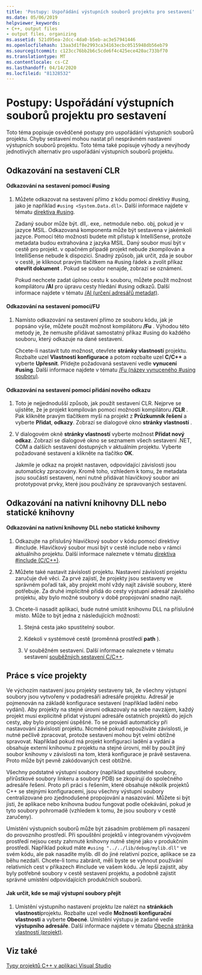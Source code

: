 ```yaml
---
title: 'Postupy: Uspořádání výstupních souborů projektu pro sestavení'
ms.date: 05/06/2019
helpviewer_keywords:
- C++, output files
- output files, organizing
ms.assetid: 521d95ea-2dcc-4da0-b5eb-ac3e57941446
ms.openlocfilehash: 13aa3d1f8e2993ca34163ecbc0515948db56eb79
ms.sourcegitcommit: c123cc76bb2b6c5cde6f4c425ece420ac733bf70
ms.translationtype: MT
ms.contentlocale: cs-CZ
ms.lasthandoff: 04/14/2020
ms.locfileid: "81328532"
---
```

# <a name="how-to-organize-project-output-files-for-builds"></a>Postupy: Uspořádání výstupních souborů projektu pro sestavení

Toto téma popisuje osvědčené postupy pro uspořádání výstupních souborů projektu. Chyby sestavení mohou nastat při nesprávném nastavení výstupních souborů projektu. Toto téma také popisuje výhody a nevýhody jednotlivých alternativ pro uspořádání výstupních souborů projektu.

## <a name="referencing-clr-assemblies"></a>Odkazování na sestavení CLR

#### <a name="to-reference-assemblies-with-using"></a>Odkazování na sestavení pomocí #using

1. Můžete odkazovat na sestavení přímo z kódu pomocí direktivy #using, jako je například `#using <System.Data.dll>`. Další informace najdete v tématu [direktiva #using](../preprocessor/hash-using-directive-cpp.md).

   Zadaný soubor může být. dll,. exe,. netmodule nebo. obj, pokud je v jazyce MSIL. Odkazovaná komponenta může být sestavena v jakémkoli jazyce. Pomocí této možnosti budete mít přístup k IntelliSense, protože metadata budou extrahována z jazyka MSIL. Daný soubor musí být v cestě pro projekt. v opačném případě projekt nebude zkompilován a IntelliSense nebude k dispozici. Snadný způsob, jak určit, zda je soubor v cestě, je kliknout pravým tlačítkem na #using řádek a zvolit příkaz **otevřít dokument** . Pokud se soubor nenajde, zobrazí se oznámení.

   Pokud nechcete zadat úplnou cestu k souboru, můžete použít možnost kompilátoru **/AI** pro úpravu cesty hledání #using odkazů. Další informace najdete v tématu [/AI (určení adresářů metadat)](reference/ai-specify-metadata-directories.md).

#### <a name="to-reference-assemblies-with-fu"></a>Odkazování na sestavení pomocí/FU

1. Namísto odkazování na sestavení přímo ze souboru kódu, jak je popsáno výše, můžete použít možnost kompilátoru **/Fu** . Výhodou této metody je, že nemusíte přidávat samostatný příkaz #using do každého souboru, který odkazuje na dané sestavení.

   Chcete-li nastavit tuto možnost, otevřete **stránky vlastností** projektu. Rozbalte uzel **Vlastnosti konfigurace** a potom rozbalte uzel **C/C++** a vyberte **Upřesnit**. Přidejte požadovaná sestavení vedle **vynucení #using**. Další informace najdete v tématu [/Fu (název vynuceného #using souboru)](reference/fu-name-forced-hash-using-file.md).

#### <a name="to-reference-assemblies-with-add-new-reference"></a>Odkazování na sestavení pomocí přidání nového odkazu

1. Toto je nejjednodušší způsob, jak použít sestavení CLR. Nejprve se ujistěte, že je projekt kompilován pomocí možnosti kompilátoru **/CLR** . Pak klikněte pravým tlačítkem myši na projekt z **Průzkumník řešení** a vyberte **Přidat**, **odkazy**. Zobrazí se dialogové okno **stránky vlastností** .

1. V dialogovém okně **stránky vlastností** vyberte možnost **Přidat nový odkaz**. Zobrazí se dialogové okno se seznamem všech sestavení .NET, COM a dalších sestavení dostupných v aktuálním projektu. Vyberte požadované sestavení a klikněte na tlačítko **OK**.

   Jakmile je odkaz na projekt nastaven, odpovídající závislosti jsou automaticky zpracovány. Kromě toho, vzhledem k tomu, že metadata jsou součástí sestavení, není nutné přidávat hlavičkový soubor ani prototypovat prvky, které jsou používány ze spravovaných sestavení.

## <a name="referencing-native-dlls-or-static-libraries"></a>Odkazování na nativní knihovny DLL nebo statické knihovny

#### <a name="to-reference-native-dlls-or-static-libraries"></a>Odkazování na nativní knihovny DLL nebo statické knihovny

1. Odkazujte na příslušný hlavičkový soubor v kódu pomocí direktivy #include. Hlavičkový soubor musí být v cestě include nebo v rámci aktuálního projektu. Další informace naleznete v tématu [direktiva #include (C/C++)](../preprocessor/hash-include-directive-c-cpp.md).

1. Můžete také nastavit závislosti projektu. Nastavení závislostí projektu zaručuje dvě věci. Za prvé zajistí, že projekty jsou sestaveny ve správném pořadí tak, aby projekt mohl vždy najít závislé soubory, které potřebuje. Za druhé implicitně přidá do cesty výstupní adresář závislého projektu, aby bylo možné soubory v době propojování snadno najít.

1. Chcete-li nasadit aplikaci, bude nutné umístit knihovnu DLL na příslušné místo. Může to být jedna z následujících možností:

   1. Stejná cesta jako spustitelný soubor.

   1. Kdekoli v systémové cestě (proměnná prostředí **path** ).

   1. V souběžném sestavení. Další informace naleznete v tématu sestavení [souběžných sestavení C/C++](building-c-cpp-side-by-side-assemblies.md).

## <a name="working-with-multiple-projects"></a>Práce s více projekty

Ve výchozím nastavení jsou projekty sestaveny tak, že všechny výstupní soubory jsou vytvořeny v podadresáři adresáře projektu. Adresář je pojmenován na základě konfigurace sestavení (například ladění nebo vydání). Aby projekty na stejné úrovni odkazovaly na sebe navzájem, každý projekt musí explicitně přidat výstupní adresáře ostatních projektů do jejich cesty, aby bylo propojení úspěšné. To se provádí automaticky při nastavování závislostí projektu. Nicméně pokud nepoužíváte závislosti, je nutné pečlivě zpracovat, protože sestavení mohou být velmi obtížné spravovat. Například pokud má projekt konfiguraci ladění a vydání a obsahuje externí knihovnu z projektu na stejné úrovni, měl by použít jiný soubor knihovny v závislosti na tom, která konfigurace je právě sestavena. Proto může být pevně zakódovaných cest obtížné.

Všechny podstatné výstupní soubory (například spustitelné soubory, přírůstkové soubory linkeru a soubory PDB) se zkopírují do společného adresáře řešení. Proto při práci s řešením, které obsahuje několik projektů C++ se stejnými konfiguracemi, jsou všechny výstupní soubory centralizované pro zjednodušené propojování a nasazování. Můžete si být jisti, že aplikace nebo knihovna budou fungovat podle očekávání, pokud je tyto soubory pohromadě (vzhledem k tomu, že jsou soubory v cestě zaručeny).

Umístění výstupních souborů může být zásadním problémem při nasazení do provozního prostředí. Při spouštění projektů v integrovaném vývojovém prostředí nejsou cesty zahrnuté knihovny nutně stejné jako v produkčním prostředí. Například pokud máte `#using "../../lib/debug/mylib.dll"` ve svém kódu, ale pak nasadíte mylib. dll do jiné relativní pozice, aplikace se za běhu nezdaří. Chcete-li tomu zabránit, měli byste se vyhnout používání relativních cest v příkazech #include ve vašem kódu. Je lepší zajistit, aby byly potřebné soubory v cestě sestavení projektu, a podobně zajistit správné umístění odpovídajících produkčních souborů.

#### <a name="how-to-specify-where-output-files-go"></a>Jak určit, kde se mají výstupní soubory přejít

1. Umístění výstupního nastavení projektu lze nalézt na **stránkách vlastností**projektu. Rozbalte uzel vedle **Možnosti konfigurační vlastnosti** a vyberte **Obecné**. Umístění výstupu je zadané vedle **výstupního adresáře**. Další informace najdete v tématu [Obecná stránka vlastností (projekt)](reference/general-property-page-project.md).

## <a name="see-also"></a>Viz také

[Typy projektů C++ v aplikaci Visual Studio](reference/visual-cpp-project-types.md)
